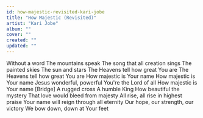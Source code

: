 ```yaml
---
id: how-majestic-revisited-kari-jobe
title: "How Majestic (Revisited)"
artist: "Kari Jobe"
album: ""
cover: ""
created: ""
updated: ""
---
```


Without a word
The mountains speak
The song that all creation sings
The painted skies
The sun and stars
The Heavens tell how great You are
The Heavens tell how great You are
How majestic is Your name
How majestic is Your name
Jesus wonderful, powerful
You're the Lord of all
How majestic is Your name
[Bridge]
A rugged cross
A humble King
How beautiful the mystery
That love would bleed from majesty
All rise, all rise in highest praise
Your name will reign through all eternity
Our hope, our strength, our victory
We bow down, down at Your feet